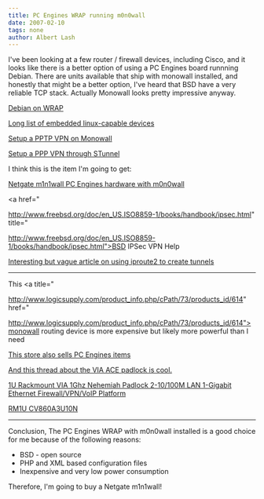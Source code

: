 ```yaml
---
title: PC Engines WRAP running m0n0wall
date: 2007-02-10
tags: none
author: Albert Lash
---
```

I've been looking at a few router / firewall devices, including Cisco, and it looks like there is a better option of using a PC Engines board runnning Debian. There are units available that ship with monowall installed, and honestly that might be a better option, I've heard that BSD have a very reliable TCP stack. Actually Monowall looks pretty impressive anyway.

<a href="http://www.lxtreme.nl/index.pl/blog/1105205685" title="http://www.lxtreme.nl/index.pl/blog/1105205685">Debian on WRAP</a>

<a href="http://linuxdevices.com/articles/AT2016997232.html" title="http://linuxdevices.com/articles/AT2016997232.html">Long list of embedded linux-capable devices</a>

<a href="http://www.cornetdesign.com/2006/01/creating-pptp-tunnel-using-monowall.html" title="http://www.cornetdesign.com/2006/01/creating-pptp-tunnel-using-monowall.html">Setup a PPTP VPN on Monowall</a>

<a href="http://felipe-alfaro.org/blog/2005/11/18/ssltls-vpn-with-stunnel/" title="http://felipe-alfaro.org/blog/2005/11/18/ssltls-vpn-with-stunnel/">

Setup a PPP VPN through STunnel</a>

I think this is the item I'm going to get:

<a href="http://www.netgate.com/product_info.php?cPath=60&products_id=312" title="http://www.netgate.com/product_info.php?cPath=60&products_id=312">Netgate m1n1wall PC Engines hardware with m0n0wall</a>

<a href="

http://www.freebsd.org/doc/en_US.ISO8859-1/books/handbook/ipsec.html" title="

http://www.freebsd.org/doc/en_US.ISO8859-1/books/handbook/ipsec.html">BSD IPSec VPN Help</a>

<a href="http://www.enterprisenetworkingplanet.com/netos/article.php/3512836" title="http://www.enterprisenetworkingplanet.com/netos/article.php/3512836">Interesting but vague article on using iproute2 to create tunnels</a><hr/>

This <a title="

http://www.logicsupply.com/product_info.php/cPath/73/products_id/614" href="

http://www.logicsupply.com/product_info.php/cPath/73/products_id/614">monowall routing device</a> is more expensive but likely more powerful than I need

<a href="http://www.mini-box.com/site/index.html">This store also sells PC Engines items</a>

<a href="http://forums.viaarena.com/messageview.aspx?catid=28&threadid=71674">And this thread about the VIA ACE padlock is cool.</a>

<a href="http://shopping.hacom.net/catalog/product_info.php?cPath=39&products_id=86">1U Rackmount VIA 1Ghz Nehemiah Padlock 2-10/100M LAN 1-Gigabit Ethernet Firewall/VPN/VoIP Platform

RM1U CV860A3U10N</a><hr/>

Conclusion, The PC Engines WRAP with m0n0wall installed is a good choice for me because of the following reasons:

<ul><li>BSD - open source</li><li>PHP and XML based configuration files</li><li>Inexpensive and very low power consumption</li></ul>

Therefore, I'm going to buy a Netgate m1n1wall!

